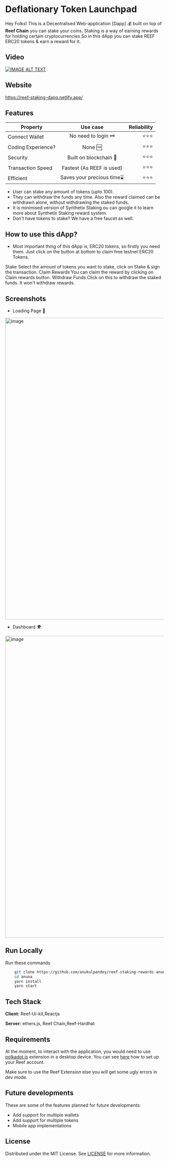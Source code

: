 # Deflationary Token Launchpad

Hey Folks! This is a Decentralised Web-application [Dapp] 💰 built on top of **Reef Chain** you can stake your coins. Staking is a way of earning rewards for holding certain cryptocurrencies.So in this dApp you can stake REEF ERC20 tokens & earn a reward for it.

## Video
[![IMAGE ALT TEXT](http://img.youtube.com/vi/BucB5HXn-c4/0.jpg)](https://www.youtube.com/watch?v=BucB5HXn-c4 "Watch Me")

## Website
https://reef-staking-dapp.netlify.app/

## Features
|Property      |Use case         | Reliability  |
| ------------- |:-------------:| -----:|
| Connect Wallet| No need to login 🗝️ | ⭐⭐⭐ |
| Coding Experience?  | None 🆓    |    ⭐⭐⭐ |
| Security | Built on blockchain 🤙    |    ⭐⭐⭐ |
| Transaction Speed | Fastest (As REEF is used) |    ⭐⭐⭐ |
| Efficient | Saves your precious time⌛ |    ⭐⭐⭐ |

- User can stake any amount of tokens (upto 100).
- They can withdraw the funds any time. Also the reward claimed can be withdrawn alone, without withdrawing the staked funds.
- It is minimised version of Synthetix Staking.ou can google it to learn more about Synthetix Staking reward system.
- Don't have tokens to stake? We have a free faucet as well.

## How to use this dApp?
- Most important thing of this dApp is, ERC20 tokens, so firstly you need them. Just click on the button at bottom to claim free testnet ERC20 Tokens.

Stake
Select the amount of tokens you want to stake, click on Stake & sign the transaction.
Claim Rewards
You can claim the reward by clicking on Claim rewards button.
Withdraw Funds
Click on this to withdraw the staked funds. It won't withdraw rewards.

## Screenshots
- Loading Page 📂
<img width="960" alt="image" src="https://user-images.githubusercontent.com/62092256/204516756-444b7502-486c-4e62-baf1-751209864916.png">


- Dashboard 🌍
<img width="960" alt="image" src="https://user-images.githubusercontent.com/62092256/204516834-b42b10fa-6805-4541-89eb-e8f81008317b.png">

## Run Locally

Run these commands

```bash
    git clone https://github.com/anukulpandey/reef-staking-rewards anuna
    cd anuna
    yarn install
    yarn start
```

## Tech Stack

**Client:** Reef-Ui-kit,Reactjs 

**Server:** ethers.js, Reef Chain,Reef-Hardhat


## Requirements

At the moment, to interact with the application, you would need to use [polkadot.js](https://polkadot.js.org/extension/) extension in a desktop device. 
You can see [here](https://www.youtube.com/watch?v=FdWmdGZfXw4) how to set up your Reef account.

Make sure to use the Reef Extension else you will get some ugly errors in dev mode.

## Future developments

These are some of the features planned for future developments:
- Add support for multiple wallets
- Add support for multiple tokens
- Mobile app implementations

## License

Distributed under the MIT License. See [LICENSE](LICENSE) for more information.
